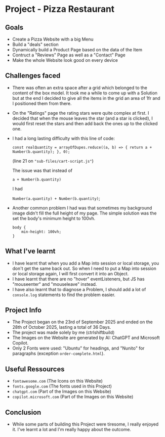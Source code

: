 # Project - Pizza Restaurant


## Goals

- Create a Pizza Website with a big Menu
- Build a "deals" section
- Dynamically build a Product Page based on the data of the Item
- Contruct a "Reviews" Page as well as a "Contact" Page
- Make the whole Website look good on every device

## Challenges faced

- There was often an extra space after a grid which belonged to the content of the box model. It took me a while to come up with a Solution but at the end I decided to give all the items in the grid an area of 1fr and I positioned them from there.
- On the "Ratings" page the rating stars were quite complex at first. I decided that when the mouse leaves the star (and a star is clicked), I would first reset the stars and then add back the ones up to the clicked one.
- I had a long lasting difficulty with this line of code:

    `const realQuantity = arrayOfDupes.reduce((a, b) => {
        return a + Number(b.quantity);
        }, 0);`

    (line 21 on `"sub-files/cart-script.js"`)

    The issue was that instead of 

    `a + Number(b.quantity)`

    I had

    `Number(a.quantity) + Number(b.quantity)`;

- Another common problem I had was that sometimes my background image didn't fill the full height of my page.
The simple solution was the set the body's minimum height to 100vh.

    ```
    body {
        min-height: 100vh;
    }
    ```

## What I've learnt

- I have learnt that when you add a Map into session or local storage, you don't get the same back out. So when I need to put a Map into session or local storage again, I will first convert it into an Object.
- I have learnt that there are no "hover" eventListeners, but JS has "mouseenter" and "mouseleave" instead.
- I have also learnt that to diagnose a Problem, I should add a lot of `console.log` statements to find the problem easier.

## Project Info

- The Project began on the 23rd of September 2025 and ended on the 28th of October 2025, lasting a total of 36 Days.
- The project was made solely by me (ctrlshiftbuild)
- The Images on the Website are generated by AI: ChatGPT and Microsoft Copilot.
- Only 2 Fonts were used: "Ubuntu" for headings, and "Nunito" for paragraphs (exception `order-complete.html`).

## Useful Ressources

- `fontawesome.com` (The Icons on this Website)
- `fonts.google.com` (The fonts used in this Project)
- `chatgpt.com` (Part of the Images on this Website)
- `copilot.microsoft.com` (Part of the Images on this Website)

## Conclusion

- While some parts of building this Project were tiresome, I really enjoyed it. I've learnt a lot and I'm really happy about the outcome.